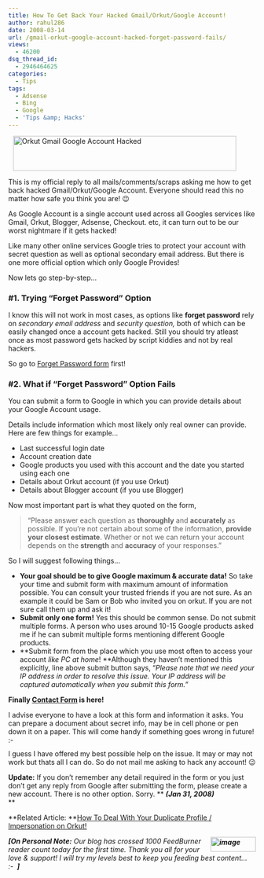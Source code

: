 ```yaml
---
title: How To Get Back Your Hacked Gmail/Orkut/Google Account!
author: rahul286
date: 2008-03-14
url: /gmail-orkut-google-account-hacked-forget-password-fails/
views:
  - 46200
dsq_thread_id:
  - 2946464625
categories:
  - Tips
tags:
  - Adsense
  - Bing
  - Google
  - 'Tips &amp; Hacks'
---
```

[<img class="wp-image-51457" style="border-right: 0px;border-top: 0px;margin: 0px 0px 0px 10px;border-left: 0px;border-bottom: 0px" src="http://cdn.devilsworkshop.org/files/2008/03/image-thumb7.png" border="0" alt="Orkut Gmail Google Account Hacked" width="454" height="71" />][1]

This is my official reply to all mails/comments/scraps asking me how to get back hacked Gmail/Orkut/Google Account. Everyone should read this no matter how safe you think you are! 😉

As Google Account is a single account used across all Googles services like Gmail, Orkut, Blogger, Adsense, Checkout. etc, it can turn out to be our worst nightmare if it gets hacked!

Like many other online services Google tries to protect your account with secret question as well as optional secondary email address. But there is one more official option which only Google Provides!

Now lets go step-by-step&#8230;

### #1. Trying &#8220;Forget Password&#8221; Option

I know this will not work in most cases, as options like **forget password** rely on *secondary email address* and *security question,* both of which can be easily changed once a account gets hacked. Still you should try atleast once as most password gets hacked by script kiddies and not by real hackers.

So go to [Forget Password form][2] first!

### #2. What if &#8220;Forget Password&#8221; Option Fails

You can submit a form to Google in which you can provide details about your Google Account usage.

Details include information which most likely only real owner can provide. Here are few things for example&#8230;

  * Last successful login date
  * Account creation date
  * Google products you used with this account and the date you started using each one
  * Details about Orkut account (if you use Orkut)
  * Details about Blogger account (if you use Blogger)

Now most important part is what they quoted on the form,

> &#8220;Please answer each question as **thoroughly** and **accurately** as possible. If you&#8217;re not certain about some of the information, **provide your closest estimate**. Whether or not we can return your account depends on the **strength** and **accuracy** of your responses.&#8221;

So I will suggest following things&#8230;

  * **Your goal should be to give Google maximum & accurate data!** So take your time and submit form with maximum amount of information possible. You can consult your trusted friends if you are not sure. As an example it could be Sam or Bob who invited you on orkut. If you are not sure call them up and ask it!
  * **Submit only one form!** Yes this should be common sense. Do not submit multiple forms. A person who uses around 10-15 Google products asked me if he can submit multiple forms mentioning different Google products.
  * **Submit form from the place which you use most often to access your account *like PC at home*! **Although they haven&#8217;t mentioned this explicitly, line above submit button says, &#8220;*Please note that we need your IP address in order to resolve this issue. Your IP address will be captured automatically when you submit this form.&#8221;*

**Finally **<a href="http://www.google.com/support/accounts/bin/request.py?contact_type=ara&ctx=accounts&hl=en" onclick="_gaq.push(['_trackEvent', 'outbound-article', 'http://www.google.com/support/accounts/bin/request.py?contact_type=ara&ctx=accounts&hl=en', 'Contact Form']);" ><strong>Contact Form</strong></a>** is here!**

I advise everyone to have a look at this form and information it asks. You can prepare a document about secret info, may be in cell phone or pen down it on a paper. This will come handy if something goes wrong in future! <img src="http://devilsworkshop.org/wp-includes/images/smilies/simple-smile.png" alt=":-)" class="wp-smiley" style="height: 1em; max-height: 1em;" />

I guess I have offered my best possible help on the issue. It may or may not work but thats all I can do. So do not mail me asking to hack any account! 😉

**Update:** If you don&#8217;t remember any detail required in the form or you just don&#8217;t get any reply from Google after submitting the form, please create a new account. There is no other option. Sorry. ** ***(Jan 31, 2008)***  
**

**Related Article: **[How To Deal With Your Duplicate Profile / Impersonation on Orkut!][3]

***[<img style="border-right: 0px;border-top: 0px;margin: 0px 0px 0px 10px;border-left: 0px;border-bottom: 0px" src="http://cdn.devilsworkshop.org/files/2008/03/image-thumb8.png" border="0" alt="image" width="92" height="30" align="right" />][4][On Personal Note:** Our blog has crossed 1000 FeedBurner reader count today for the first time. Thank you all for your love & support! I will try my levels best to keep you feeding best content&#8230; <img src="http://devilsworkshop.org/wp-includes/images/smilies/simple-smile.png" alt=":-)" class="wp-smiley" style="height: 1em; max-height: 1em;" /> **]***

 [1]: http://cdn.devilsworkshop.org/files/2008/03/image15.png
 [2]: rely
 [3]: http://devilsworkshop.org/2008/03/06/how-to-deal-with-your-duplicate-profile-on-orkut/
 [4]: http://cdn.devilsworkshop.org/files/2008/03/image16.png
